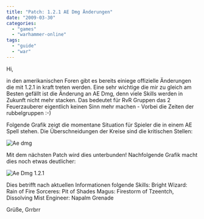```yaml
---
title: "Patch: 1.2.1 AE Dmg Änderungen"
date: "2009-03-30"
categories: 
  - "games"
  - "warhammer-online"
tags: 
  - "guide"
  - "war"
---
```


Hi,

in den amerikanischen Foren gibt es bereits einiege offizielle Änderungen die mit 1.2.1 in kraft treten werden. Eine sehr wichtige die mir zu gleich am Besten gefällt ist die Änderung an AE Dmg, denn viele Skills werden in Zukunft nicht mehr stacken. Das bedeutet für RvR Gruppen das 2 Feuerzauberer eigentlich keinen Sinn mehr machen - Vorbei die Zeiten der rubbelgruppen :-)

Folgende Grafik zeigt die momentane Situation für Spieler die in einem AE Spell stehen. Die Überschneidungen der Kreise sind die kritischen Stellen:

![](images/1.2-AE-Diagram.jpg "Ae dmg")

Mit dem nächsten Patch wird dies unterbunden! Nachfolgende Grafik macht dies noch etwas deutlicher:

![](images/1.2.1-AE-Diagram.jpg "Ae Dmg 1.2.1")

Dies betrifft nach aktuellen Informationen folgende Skills: Bright Wizard: Rain of Fire Sorceres: Pit of Shades Magus: Firestorm of Tzeentch, Dissolving Mist Engineer: Napalm Grenade

Grüße, Grrbrr
